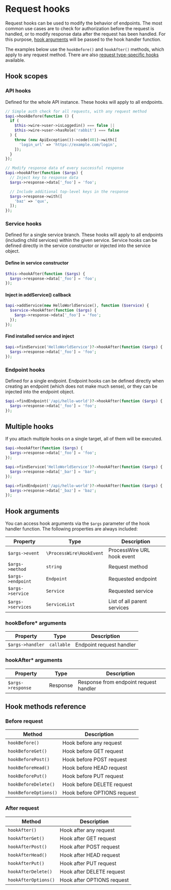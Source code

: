# Request hooks

Request hooks can be used to modify the behavior of endpoints. The most common use cases are to check for authorization before the request is handled, or to modify response data after the request has been handled. For this purpose, [hook arguments](#hook-arguments) will be passed to the hook handler function.

The examples below use the `hookBefore()` and `hookAfter()` methods, which apply to any request method. There are also [request type-specific hooks](#hook-methods-reference) available.

## Hook scopes

### API hooks

Defined for the whole API instance. These hooks will apply to all endpoints.

```php
// Simple auth check for all requests, with any request method
$api->hookBefore(function () {
  if (
    $this->wire->user->isLoggedin() === false ||
    $this->wire->user->hasRole('rabbit') === false
  ) {
    throw (new ApiException())->code(401)->with([
      'login_url' => 'https://example.com/login',
    ]);
  }
});

// Modify response data of every successful response
$api->hookAfter(function ($args) {
  // Inject key to response data
  $args->response->data['_foo'] = 'foo';

  // Include additional top-level keys in the response
  $args->response->with([
    'baz' => 'qux',
  ]);
});
```

### Service hooks

Defined for a single service branch. These hooks will apply to all endpoints (including child services) within the given service. Service hooks can be defined directly in the service constructor or injected into the service object.

#### Define in service constructor

```php
$this->hookAfter(function ($args) {
  $args->response->data['_foo'] = 'foo';
});
```

#### Inject in addService() callback

```php
$api->addService(new HelloWorldService(), function ($service) {
  $service->hookAfter(function ($args) {
    $args->response->data['_foo'] = 'foo';
  });
});
```

#### Find installed service and inject

```php
$api->findService('HelloWorldService')?->hookAfter(function ($args) {
  $args->response->data['_foo'] = 'foo';
});
```

### Endpoint hooks

Defined for a single endpoint. Endpoint hooks can be defined directly when creating an endpoint (which does not make much sense), or they can be injected into the endpoint object.

```php
$api->findEndpoint('/api/hello-world')?->hookAfter(function ($args) {
  $args->response->data['_foo'] = 'foo';
});
```

## Multiple hooks

If you attach multiple hooks on a single target, all of them will be executed.

```php
$api->hookAfter(function ($args) {
  $args->response->data['_foo'] = 'foo';
});

$api->findService('HelloWorldService')?->hookAfter(function ($args) {
  $args->response->data['_bar'] = 'bar';
});

$api->findEndpoint('/api/hello-world')?->hookAfter(function ($args) {
  $args->response->data['_baz'] = 'baz';
});
```

## Hook arguments

You can access hook arguments via the `$args` parameter of the hook handler function. The following properties are always included:

| Property          | Type                     | Description                 |
| ----------------- | ------------------------ | --------------------------- |
| `$args->event`    | `\ProcessWire\HookEvent` | ProcessWire URL hook event  |
| `$args->method`   | `string`                 | Request method              |
| `$args->endpoint` | `Endpoint`               | Requested endpoint          |
| `$args->service`  | `Service`                | Requested service           |
| `$args->services` | `ServiceList`            | List of all parent services |

### hookBefore\* arguments

| Property         | Type       | Description              |
| ---------------- | ---------- | ------------------------ |
| `$args->handler` | `callable` | Endpoint request handler |

### hookAfter\* arguments

| Property          | Type     | Description                            |
| ----------------- | -------- | -------------------------------------- |
| `$args->response` | Response | Response from endpoint request handler |

## Hook methods reference

### Before request

| Method                | Description                 |
| --------------------- | --------------------------- |
| `hookBefore()`        | Hook before any request     |
| `hookBeforeGet()`     | Hook before GET request     |
| `hookBeforePost()`    | Hook before POST request    |
| `hookBeforeHead()`    | Hook before HEAD request    |
| `hookBeforePut()`     | Hook before PUT request     |
| `hookBeforeDelete()`  | Hook before DELETE request  |
| `hookBeforeOptions()` | Hook before OPTIONS request |

### After request

| Method               | Description                |
| -------------------- | -------------------------- |
| `hookAfter()`        | Hook after any request     |
| `hookAfterGet()`     | Hook after GET request     |
| `hookAfterPost()`    | Hook after POST request    |
| `hookAfterHead()`    | Hook after HEAD request    |
| `hookAfterPut()`     | Hook after PUT request     |
| `hookAfterDelete()`  | Hook after DELETE request  |
| `hookAfterOptions()` | Hook after OPTIONS request |
